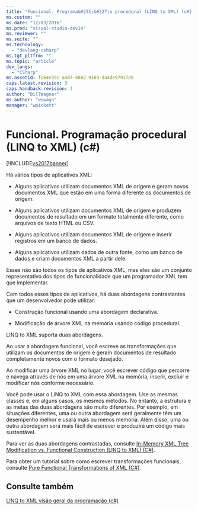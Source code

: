 ```yaml
---
title: "Funcional. Programa&#231;&#227;o procedural (LINQ to XML) (c#) | Microsoft Docs"
ms.custom: ""
ms.date: "12/03/2016"
ms.prod: "visual-studio-dev14"
ms.reviewer: ""
ms.suite: ""
ms.technology: 
  - "devlang-csharp"
ms.tgt_pltfrm: ""
ms.topic: "article"
dev_langs: 
  - "CSharp"
ms.assetid: fc64e39c-a487-4882-9169-da4de97917d9
caps.latest.revision: 3
caps.handback.revision: 3
author: "BillWagner"
ms.author: "wiwagn"
manager: "wpickett"
---
```

# Funcional. Programa&#231;&#227;o procedural (LINQ to XML) (c#)
[!INCLUDE[vs2017banner](../../../../csharp/includes/vs2017banner.md)]

Há vários tipos de aplicativos XML:  
  
-   Alguns aplicativos utilizam documentos XML de origem e geram novos documentos XML que estão em uma forma diferente os documentos de origem.  
  
-   Alguns aplicativos utilizam documentos XML de origem e produzem documentos de resultado em um formato totalmente diferente, como arquivos de texto HTML ou CSV.  
  
-   Alguns aplicativos utilizam documentos XML de origem e inserir registros em um banco de dados.  
  
-   Alguns aplicativos utilizam dados de outra fonte, como um banco de dados e criam documentos XML a partir dele.  
  
 Esses não são todos os tipos de aplicativos XML, mas eles são um conjunto representativo dos tipos de funcionalidade que um programador XML tem que implementar.  
  
 Com todos esses tipos de aplicativos, há duas abordagens contrastantes que um desenvolvedor pode utilizar:  
  
-   Construção funcional usando uma abordagem declarativa.  
  
-   Modificação de árvore XML na memória usando código procedural.  
  
 LINQ to XML suporta duas abordagens.  
  
 Ao usar a abordagem funcional, você escreve as transformações que utilizam os documentos de origem e geram documentos de resultado completamente novos com o formato desejado.  
  
 Ao modificar uma árvore XML no lugar, você escrever código que percorre e navega através de nós em uma árvore XML na memória, inserir, excluir e modificar nós conforme necessário.  
  
 Você pode usar o LINQ to XML com essa abordagem. Use as mesmas classes e, em alguns casos, os mesmos métodos. No entanto, a estrutura e as metas das duas abordagens são muito diferentes. Por exemplo, em situações diferentes, uma ou outra abordagem será geralmente têm um desempenho melhor e usará mais ou menos memória. Além disso, uma ou outra abordagem será mais fácil de escrever e produzirá um código mais sustentável.  
  
 Para ver as duas abordagens contrastadas, consulte [In\-Memory XML Tree Modification vs. Functional Construction \(LINQ to XML\) \(C\#\)](../../../../csharp/programming-guide/concepts/linq/in-memory-xml-tree-modification-vs-functional-construction-linq-to-xml.md).  
  
 Para obter um tutorial sobre como escrever transformações funcionais, consulte [Pure Functional Transformations of XML \(C\#\)](../../../../visual-basic/programming-guide/concepts/linq/pure-functional-transformations-of-xml.md).  
  
## Consulte também  
 [LINQ to XML visão geral da programação \(c\#\)](../../../../csharp/programming-guide/concepts/linq/linq-to-xml-programming-overview.md)